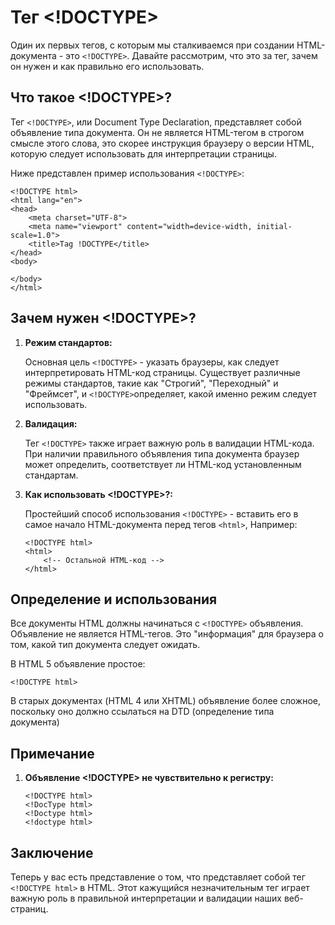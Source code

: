 # Тег <!DOCTYPE>

Один их первых тегов, с которым мы сталкиваемся при создании HTML-документа - это ``<!DOCTYPE>``. Давайте рассмотрим, что это за тег, зачем он нужен и как правильно его использовать.

## Что такое <!DOCTYPE>?

Тег ``<!DOCTYPE>``, или Document Type Declaration, представляет собой объявление типа документа. Он не является HTML-тегом в строгом смысле этого слова, это скорее инструкция браузеру о версии HTML, которую следует использовать для интерпретации страницы.

Ниже представлен пример использования ``<!DOCTYPE>``:

```
<!DOCTYPE html>
<html lang="en">
<head>
    <meta charset="UTF-8">
    <meta name="viewport" content="width=device-width, initial-scale=1.0">
    <title>Tag !DOCTYPE</title>
</head>
<body>
    
</body>
</html>
```

## Зачем нужен <!DOCTYPE>?
1. **Режим стандартов:**

    Основная цель ``<!DOCTYPE>`` - указать браузеры, как следует интерпретировать HTML-код страницы. Существует различные режимы стандартов, такие как "Строгий", "Переходный" и "Фреймсет", и ``<!DOCTYPE>``определяет, какой именно режим следует использовать.

2. **Валидация:**

    Тег ``<!DOCTYPE>`` также играет важную роль в валидации HTML-кода. При наличии правильного объявления типа документа браузер может определить, соответствует ли HTML-код установленным стандартам.

3. **Как использовать <!DOCTYPE>?:**

    Простейший способ использования ``<!DOCTYPE>`` - вставить его в самое начало HTML-документа перед тегов ``<html>``, Например:

    ```
    <!DOCTYPE html>
    <html>
        <!-- Остальной HTML-код -->
    </html>
    ```

## Определение и использования

Все документы HTML должны начинаться с ``<!DOCTYPE>`` объявления. Объявление не является HTML-тегов. Это "информация" для браузера о том, какой тип документа следует ожидать.

В HTML 5 объявление простое:

```
<!DOCTYPE html>
```

В старых документах (HTML 4 или XHTML) объявление более сложное, поскольку оно должно ссылаться на DTD (определение типа документа)

## Примечание

1. **Объявление <!DOCTYPE> не чувствительно к регистру:**

    ```
    <!DOCTYPE html>
    <!DocType html>
    <!Doctype html>
    <!doctype html>
    ```

## Заключение

Теперь у вас есть представление о том, что представляет собой тег ``<!DOCTYPE html>`` в HTML. Этот кажущийся незначительным тег играет важную роль в правильной интерпретации и валидации наших веб-страниц.